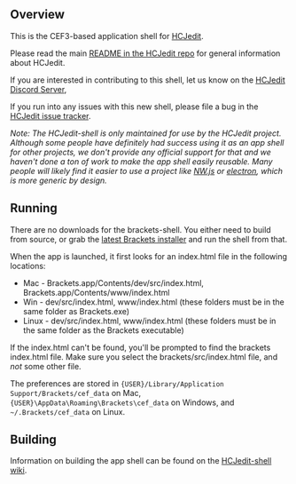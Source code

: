 ## Overview

This is the CEF3-based application shell for [HCJedit](https://github.com/a-childs-encyclopedia/-HCJedit-). 

Please read the main [README in the HCJedit repo](https://github.com/a-childs-encyclopedia/-HCJedit-/blob/master/README.md) 
for general information about HCJedit.

If you are interested in contributing to this shell, let us know on the 
[HCJedit Discord Server](https://discord.gg/HzeMstfCdm), 

If you run into any issues with this new shell, please file a bug in the 
[HCJedit issue tracker](https://github.com/a-childs-encyclopedia/-HCJedit-/issues).

_Note: The HCJedit-shell is only maintained for use by the HCJedit project. Although some people have 
definitely had success using it as an app shell for other projects, we don't provide any official 
support for that and we haven't done a ton of work to make the app shell easily reusable. Many people 
will likely find it easier to use a project like [NW.js](https://github.com/nwjs/nw.js/) or [electron](https://github.com/atom/electron), which is more generic by design._

## Running

There are no downloads for the brackets-shell. You either need to 
build from source, or grab the [latest Brackets installer](http://brackets.io) 
and run the shell from that.

When the app is launched, it first looks for an index.html file in the following locations:
* Mac - Brackets.app/Contents/dev/src/index.html, Brackets.app/Contents/www/index.html
* Win - dev/src/index.html, www/index.html (these folders must be in the same folder as Brackets.exe)
* Linux - dev/src/index.html, www/index.html (these folders must be in the same folder as the Brackets executable)

If the index.html can't be found, you'll be prompted to find the brackets index.html file. 
Make sure you select the brackets/src/index.html file, and *not* some other file. 

The preferences are stored in `{USER}/Library/Application Support/Brackets/cef_data` on Mac, `{USER}\AppData\Roaming\Brackets\cef_data` on Windows, and `~/.Brackets/cef_data` on Linux.

## Building

Information on building the app shell can be found on the [HCJedit-shell wiki](https://github.com/brackets-cont/brackets-shell/wiki/Building-brackets-shell).
